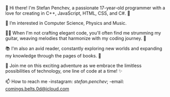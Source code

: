 👋 Hi there! I'm Stefan Penchev, a passionate 17-year-old programmer with a love for creating in C++, JavaScript, HTML, CSS, and C#. 🚀
 
 👀 I’m interested in Computer Science, Physics and Music.

👨‍💻 When I'm not crafting elegant code, you'll often find me strumming my guitar, weaving melodies that harmonize with my coding journey. 🎸

📚 I'm also an avid reader, constantly exploring new worlds and expanding my knowledge through the pages of books. 📖

🌟 Join me on this exciting adventure as we embrace the limitless possibilities of technology, one line of code at a time! ✨

📫 How to reach me 
       -instagram: _stefan.penchev_;
       -email: comings.belts.0d@icloud.com

<!---
StefanPenchev05/StefanPenchev05 is a ✨ special ✨ repository because its `README.md` (this file) appears on your GitHub profile.
You can click the Preview link to take a look at your changes.
--->
